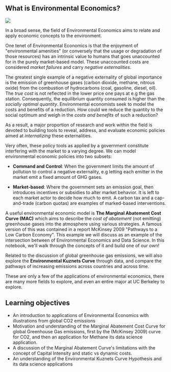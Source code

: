 ## What is Environmental Economics?

![](windmills.png)

In a broad sense, the field of Environmental Economics aims to relate and apply economic concepts to the environment.
 
One tenet of Environmental Economics is that the enjoyment of "environmental amenities"   (or conversely that the usage or degradation  of those resources) has an intrinsic value to humans that goes unaccounted for in the purely market-based model. These unaccounted costs are considered *market failures* and carry *negative externalities*.
 
The greatest single example of a negative externality of global importance is the emission of greenhouse gases (carbon dioxide, methane, nitrous oxide) from the combustion of hydrocarbons (coal, gasoline, diesel, oil). The *true cost*  is not reflected in the lower price one pays at e.g the gas station. Consequently, the equilibrium quantity consumed is higher than the *socially optimal quantity*. Environmental economists seek to model the costs and benefits of a reduction.  How could we reduce the quantity to the social optimum and weigh in the *costs and benefits* of such a reduction?
 
As a result, a major proportion of research and work within the field is devoted to building tools to reveal, address, and evaluate economic policies aimed at *internalizing* these externalities. 

Very often, these policy tools as applied by a government constitute interfering with the market to a varying degree. We can model environmental economic policies into two subsets:
 
* **Command and Control**: When the government limits the amount of pollution to control a negative externality, e.g letting each emitter in the market emit a fixed amount of GHG gases.
 
* **Market-based**: Where the government sets an emission goal, then introduces incentives or subsidies to alter market behavior. It is left to each market actor to decide how much to emit. A carbon tax and a cap-and-trade (carbon quotas) are examples of marked-based interventions.
 
A useful environmental economic model is **The Marginal Abatement Cost Curve (MAC)** which aims to describe the *cost of abatement* (not emitting) greenhouse gases into the atmosphere using various strategies. A famous version of this was contained in a report  McKinsey 2009 "Pathways to a Low Carbon Economy".  This example we will discuss as an  example of the intersection between of Environmental Economics and Data Science. In this notebook, we'll walk through the concepts of it and build one of our own! 

Related to the discussion of global greenhouse gas emissions, we will also explore the **Environmental Kuznets Curve** through data, and compare the pathways of increasing emissions across countries and across time.  
 
These are only a few of the applications of environmental economics, there are many more fields to explore, and even an entire major at UC Berkeley to explore.  

## Learning objectives

* An introduction to applications  of Environmental Economics with illustrations from global CO2 emissions
* Motivation and understanding of the  Marginal Abatement Cost Curve for global Greenhouse Gas emissions, first by the (McKinsey 2009) curve for CO2, and then an application for Methane its data science application.
* A discussion of the Marginal Abatement Curve's limitations with the concept of Capital Intensity and static vs dynamic costs.
* An understanding of the Environmental Kuznets Curve Hypothesis and its data science applications